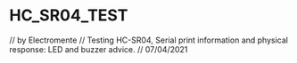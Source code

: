 # HC_SR04_TEST
// by Electromente
// Testing HC-SR04, Serial print information and physical response: LED and buzzer advice.
// 07/04/2021